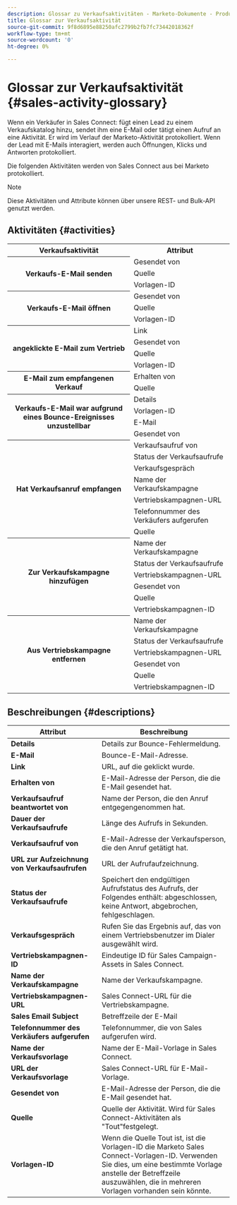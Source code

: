 ```yaml
---
description: Glossar zu Verkaufsaktivitäten - Marketo-Dokumente - Produktdokumentation
title: Glossar zur Verkaufsaktivität
source-git-commit: 9f8d6895e88250afc2799b2fb7fc73442018362f
workflow-type: tm+mt
source-wordcount: '0'
ht-degree: 0%

---
```


# Glossar zur Verkaufsaktivität {#sales-activity-glossary}

Wenn ein Verkäufer in Sales Connect: fügt einen Lead zu einem Verkaufskatalog hinzu, sendet ihm eine E-Mail oder tätigt einen Aufruf an eine Aktivität. Er wird im Verlauf der Marketo-Aktivität protokolliert. Wenn der Lead mit E-Mails interagiert, werden auch Öffnungen, Klicks und Antworten protokolliert.

Die folgenden Aktivitäten werden von Sales Connect aus bei Marketo protokolliert.

>[!NOTE]
>
>Diese Aktivitäten und Attribute können über unsere REST- und Bulk-API genutzt werden.

## Aktivitäten {#activities}

<table>
 <tr>
  <th>Verkaufsaktivität</th>
  <th>Attribut</th>
 </tr>
 <tr>
  <th rowspan="3">Verkaufs-E-Mail senden</th>
  <td>Gesendet von</td>
 </tr>
 <tr>
  <td>Quelle</td>
 </tr>
 <tr>
  <td>Vorlagen-ID</td>
 </tr>
 <tr>
  <th rowspan="3">Verkaufs-E-Mail öffnen</th>
  <td>Gesendet von</td>
 </tr>
 <tr>
  <td>Quelle</td>
 </tr>
 <tr>
  <td>Vorlagen-ID</td>
 </tr>
 <tr>
  <th rowspan="4">angeklickte E-Mail zum Vertrieb</th>
  <td>Link</td>
 </tr>
 <tr>
  <td>Gesendet von</td>
 </tr>
 <tr>
  <td>Quelle</td>
 </tr>
 <tr>
  <td>Vorlagen-ID</td>
 </tr>
<tr>
  <th rowspan="2">E-Mail zum empfangenen Verkauf</th>
  <td>Erhalten von</td>
 </tr>
 <tr>
  <td>Quelle</td>
 </tr>
 <tr>
  <th rowspan="4">Verkaufs-E-Mail war aufgrund eines Bounce-Ereignisses unzustellbar</th>
  <td>Details</td>
 </tr>
 <tr>
  <td>Vorlagen-ID</td>
 </tr>
 <tr>
  <td>E-Mail</td>
 </tr>
 <tr>
  <td>Gesendet von</td>
 </tr>
 <tr>
  <th rowspan="7">Hat Verkaufsanruf empfangen</th>
  <td>Verkaufsaufruf von</td>
 </tr>
 <tr>
  <td>Status der Verkaufsaufrufe</td>
 </tr>
 <tr>
  <td>Verkaufsgespräch</td>
 </tr>
 <tr>
  <td>Name der Verkaufskampagne</td>
 </tr>
 <tr>
  <td>Vertriebskampagnen-URL</td>
 </tr>
 <tr>
  <td>Telefonnummer des Verkäufers aufgerufen</td>
 </tr>
 <tr>
  <td>Quelle</td>
 </tr>
 <tr>
  <th rowspan="6">Zur Verkaufskampagne hinzufügen</th>
  <td>Name der Verkaufskampagne</td>
 </tr>
 <tr>
  <td>Status der Verkaufsaufrufe</td>
 </tr>
 <tr>
  <td>Vertriebskampagnen-URL</td>
 </tr>
 <tr>
  <td>Gesendet von</td>
 </tr>
 <tr>
  <td>Quelle</td>
 </tr>
 <tr>
  <td>Vertriebskampagnen-ID</td>
 </tr>
 <tr>
  <th rowspan="6">Aus Vertriebskampagne entfernen</th>
  <td>Name der Verkaufskampagne</td>
 </tr>
 <tr>
  <td>Status der Verkaufsaufrufe</td>
 </tr>
 <tr>
  <td>Vertriebskampagnen-URL</td>
 </tr>
 <tr>
  <td>Gesendet von</td>
 </tr>
 <tr>
  <td>Quelle</td>
 </tr>
 <tr>
  <td>Vertriebskampagnen-ID</td>
 </tr>
</table>

## Beschreibungen {#descriptions}

<table> 
 <tr>
  <th>Attribut</th>
  <th>Beschreibung</th>
 </tr>
 <tbody> 
 <tr> 
   <td><strong>Details</strong></td> 
   <td>Details zur Bounce-Fehlermeldung.</td> 
  </tr> 
  <tr> 
   <td><strong>E-Mail</strong></td> 
   <td>Bounce-E-Mail-Adresse.</td> 
  </tr> 
  <tr> 
   <td><strong>Link</strong></td> 
   <td>URL, auf die geklickt wurde.</td> 
  </tr> 
  <tr> 
   <td><strong>Erhalten von</strong></td> 
   <td>E-Mail-Adresse der Person, die die E-Mail gesendet hat.</td> 
  </tr>
  <tr> 
   <td><strong>Verkaufsaufruf beantwortet von</strong></td> 
   <td>Name der Person, die den Anruf entgegengenommen hat.</td> 
  </tr>
  <tr> 
   <td><strong>Dauer der Verkaufsaufrufe</strong></td> 
   <td>Länge des Aufrufs in Sekunden.</td> 
  </tr>
  <tr> 
   <td><strong>Verkaufsaufruf von</strong></td> 
   <td>E-Mail-Adresse der Verkaufsperson, die den Anruf getätigt hat.</td> 
  </tr>
  <tr> 
   <td><strong>URL zur Aufzeichnung von Verkaufsaufrufen</strong></td> 
   <td>URL der Aufrufaufzeichnung.</td> 
  </tr>
  <tr> 
   <td><strong>Status der Verkaufsaufrufe</strong></td> 
   <td>Speichert den endgültigen Aufrufstatus des Aufrufs, der Folgendes enthält: abgeschlossen, keine Antwort, abgebrochen, fehlgeschlagen.</td> 
  </tr>
  <tr> 
   <td><strong>Verkaufsgespräch</strong></td> 
   <td>Rufen Sie das Ergebnis auf, das von einem Vertriebsbenutzer im Dialer ausgewählt wird.</td> 
  </tr>
  <tr> 
   <td><strong>Vertriebskampagnen-ID</strong></td> 
   <td>Eindeutige ID für Sales Campaign-Assets in Sales Connect.</td> 
  </tr>
  <tr> 
   <td><strong>Name der Verkaufskampagne</strong></td> 
   <td>Name der Verkaufskampagne.</td> 
  </tr>
  <tr> 
   <td><strong>Vertriebskampagnen-URL</strong></td> 
   <td>Sales Connect-URL für die Vertriebskampagne.</td> 
  </tr>
  <tr> 
   <td><strong>Sales Email Subject</strong></td> 
   <td>Betreffzeile der E-Mail</td> 
  </tr>
  <tr> 
   <td><strong>Telefonnummer des Verkäufers aufgerufen</strong></td> 
   <td>Telefonnummer, die von Sales aufgerufen wird.</td> 
  </tr>
  <tr> 
   <td><strong>Name der Verkaufsvorlage</strong></td> 
   <td>Name der E-Mail-Vorlage in Sales Connect.</td> 
  </tr>
  <tr> 
   <td><strong>URL der Verkaufsvorlage</strong></td> 
   <td>Sales Connect-URL für E-Mail-Vorlage.</td> 
  </tr>
  <tr> 
   <td><strong>Gesendet von</strong></td>
   <td>E-Mail-Adresse der Person, die die E-Mail gesendet hat.</td> 
  </tr> 
  <tr> 
   <td><strong>Quelle</strong></td> 
   <td>Quelle der Aktivität. Wird für Sales Connect-Aktivitäten als "Tout"festgelegt.</td> 
  </tr> 
  <tr> 
   <td><strong>Vorlagen-ID</strong></td> 
   <td>Wenn die Quelle Tout ist, ist die Vorlagen-ID die Marketo Sales Connect-Vorlagen-ID. Verwenden Sie dies, um eine bestimmte Vorlage anstelle der Betreffzeile auszuwählen, die in mehreren Vorlagen vorhanden sein könnte.
</td> 
  </tr> 
 </tbody> 
</table>